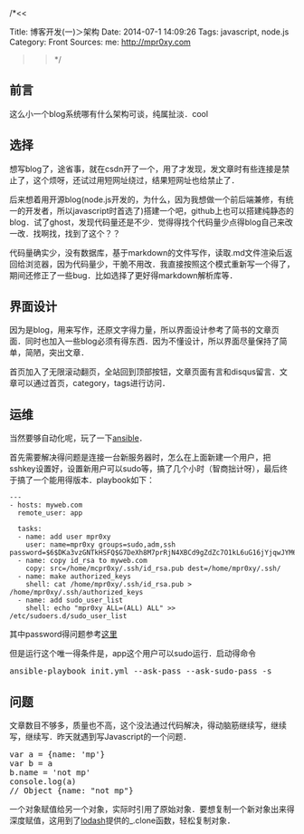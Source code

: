 /*<<

 Title: 博客开发(一)＞架构
 Date: 2014-07-1 14:09:26
 Tags: javascript, node.js
 Category: Front
 Sources:
   me: http://mpr0xy.com
>>*/


## 前言
这么小一个blog系统哪有什么架构可谈，纯属扯淡．cool

## 选择
想写blog了，途省事，就在csdn开了一个，用了才发现，发文章时有些连接是禁止了，这个烦呀，还试过用短网址绕过，结果短网址也给禁止了．

后来想着用开源blog(node.js开发的，为什么，因为我想做一个前后端兼修，有统一的开发者，所以javascript时首选了)搭建一个吧，github上也可以搭建纯静态的blog．试了ghost，发现代码量还是不少．觉得得找个代码量少点得blog自己来改一改．找啊找，找到了这个？？

代码量确实少，没有数据库，基于markdown的文件写作，读取.md文件渲染后返回给浏览器，因为代码量少，干脆不用改．我直接按照这个模式重新写一个得了，期间还修正了一些bug．比如选择了更好得markdown解析库等．

## 界面设计
因为是blog，用来写作，还原文字得力量，所以界面设计参考了简书的文章页面．同时也加入一些blog必须有得东西．因为不懂设计，所以界面尽量保持了简单，简陋，突出文章．

首页加入了无限滚动翻页，全站回到顶部按钮，文章页面有言和disqus留言．文章可以通过首页，category，tags进行访问．

## 运维
当然要够自动化呢，玩了一下[ansible](http://www.ansible.com/)．

首先需要解决得问题是连接一台新服务器时，怎么在上面新建一个用户，把sshkey设置好，设置新用户可以sudo等，搞了几个小时（智商拙计呀），最后终于搞了一个能用得版本．playbook如下：

```
---
- hosts: myweb.com
  remote_user: app
  
  tasks:
  - name: add user mpr0xy
    user: name=mpr0xy groups=sudo,adm,ssh password=$6$DKa3vzGNTkHSFQ$G7DeXh8M7prRjN4XBCd9gZdZc7O1kL6uG16jYjqwJYM6ke2OGmDIXh.YGpPfkMV8iSc0cfY9MSELm.ZudgjRC1
  - name: copy id_rsa to myweb.com
    copy: src=/home/mcpr0xy/.ssh/id_rsa.pub dest=/home/mpr0xy/.ssh/
  - name: make authorized_keys
    shell: cat /home/mpr0xy/.ssh/id_rsa.pub > /home/mpr0xy/.ssh/authorized_keys
  - name: add sudo_user_list
    shell: echo "mpr0xy ALL=(ALL) ALL" >> /etc/sudoers.d/sudo_user_list  

```

其中password得问题参考[这里](http://docs.ansible.com/faq.html#how-do-i-generate-crypted-passwords-for-the-user-module)

但是运行这个唯一得条件是，app这个用户可以sudo运行．启动得命令
<pre>
ansible-playbook init.yml --ask-pass --ask-sudo-pass -s
</pre>

## 问题
文章数目不够多，质量也不高，这个没法通过代码解决，得动脑筋继续写，继续写，继续写．昨天就遇到写Javascript的一个问题．
<pre>
var a = {name: 'mp'}
var b = a
b.name = 'not mp'
console.log(a)
// Object {name: "not mp"} 
</pre>
一个对象赋值给另一个对象，实际时引用了原始对象．要想复制一个新对象出来得深度赋值，这用到了[lodash](http://lodash.com/)提供的_.clone函数，轻松复制对象．